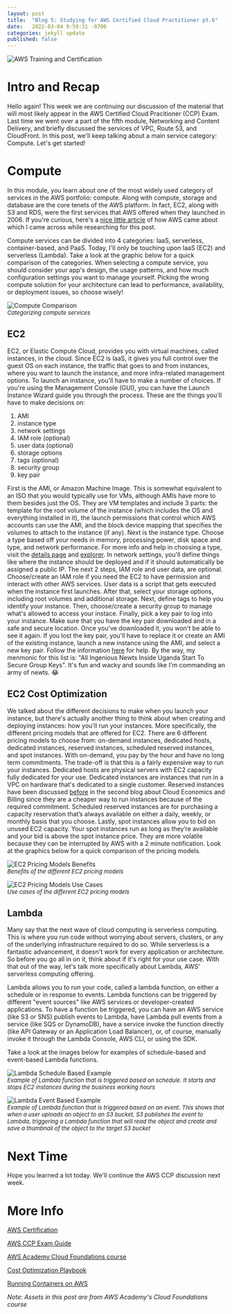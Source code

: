 ```yaml
---
layout: post
title:  "Blog 5: Studying for AWS Certified Cloud Practitioner pt.6"
date:   2022-03-04 9:59:31 -0700
categories: jekyll update
published: false
---
```

![AWS Training and Certification](/assets/aws-training-and-certification.jpg)
# **Intro and Recap**
Hello again! This week we are continuing our discussion of the material that will most likely appear in the AWS Certified Cloud Pracitioner (CCP) Exam. Last time we went over a part of the fifth module, Networking and Content Delivery, and briefly discussed the services of VPC, Route 53, and CloudFront. In this post, we'll keep talking about a main service category: Compute. Let's get started!

# **Compute** 
In this module, you learn about one of the most widely used category of services in the AWS portfolio: compute. Along with compute, storage and database are the core tenets of the AWS platform. In fact, EC2, along with S3 and RDS, were the first services that AWS offered when they launched in 2006. If you're curious, here's a [nice little article](https://techcrunch.com/2016/07/02/andy-jassys-brief-history-of-the-genesis-of-aws/) of how AWS came about which I came across while researching for this post. 

Compute services can be divided into 4 categories: IaaS, serverless, container-based, and PaaS. Today, I'll only be touching upon IaaS (EC2) and serverless (Lambda). Take a look at the graphic below for a quick comparison of the categories. When selecting a compute service, you should consider your app's design, the usage patterns, and how much configuration settings you want to manage yourself. Picking the wrong compute solution for your architecture can lead to performance, availability, or deployment issues, so choose wisely!

![Compute Comparison](/assets/aws-compute-comparison.jpg)<br/><font size="2.75px"><em>Categorizing compute services</em></font>

## **EC2** 
EC2, or Elastic Compute Cloud, provides you with virtual machines, called instances, in the cloud. Since EC2 is IaaS, it gives you full control over the guest OS on each instance, the traffic that goes to and from instances, where you want to launch the instance, and more infra-related management options. To launch an instance, you'll have to make a number of choices. If you're using the Management Console (GUI), you can have the Launch Instance Wizard guide you through the process. These are the things you'll have to make decisions on:

1. AMI
2. instance type
3. network settings
4. IAM role (optional)
5. user data (optional)
6. storage options
7. tags (optional)
8. security group
9. key pair

First is the AMI, or Amazon Machine Image. This is somewhat equivalent to an ISO that you would typically use for VMs, although AMIs have more to them besides just the OS. They are VM templates and include 3 parts: the template for the root volume of the instance (which includes the OS and everything installed in it), the launch permissions that control which AWS accounts can use the AMI, and the block device mapping that specifies the volumes to attach to the instance (if any). Next is the instance type. Choose a type based off your needs in memory, processing power, disk space and type, and network performance. For more info and help in choosing a type, visit the [details page](https://aws.amazon.com/ec2/instance-types/#) and [explorer](https://aws.amazon.com/ec2/instance-explorer/). In network settings, you'll define things like where the instance should be deployed and if it should automatically be assigned a public IP. The next 2 steps, IAM role and user data, are optional. Choose/create an IAM role if you need the EC2 to have permission and interact with other AWS services. User data is a script that gets executed when the instance first launches. After that, select your storage options, including root volumes and additional storage. Next, define tags to help you identify your instance. Then, choose/create a security group to manage what's allowed to access your instace. Finally, pick a key pair to log into your instance. Make sure that you have the key pair downloaded and in a safe and secure location. Once you've downloaded it, you won't be able to see it again. If you lost the key pair, you'll have to replace it or create an AMI of the existing instance, launch a new instance using the AMI, and select a new key pair. Follow the information [here](https://aws.amazon.com/premiumsupport/knowledge-center/ec2-windows-replace-lost-key-pair/) for help. By the way, my menmonic for this list is: "All Ingenious Newts Inside Uganda Start To Secure Group Keys". It's fun and wacky and sounds like I'm commanding an army of newts. 😂

## **EC2 Cost Optimization**
We talked about the different decisions to make when you launch your instance, but there's actually another thing to think about when creating and deploying instances: how you'll run your instances. More specifically, the different pricing models that are offered for EC2. There are 6 different pricing models to choose from: on-demand instances, dedicated hosts, dedicated instances, reserved instances, scheduled reserved instances, and spot instances. With on-demand, you pay by the hour and have no long term commitments. The trade-off is that this is a fairly expensive way to run your instances. Dedicated hosts are physical servers with EC2 capacity fully dedicated for your use. Dedicated instances are instances that run in a VPC on hardware that's dedicated to a single customer. Reserved instances have been discussed [before](https://luongmonica.github.io/jekyll/update/2022/02/11/blog-1-aws-ccp.html#pricing-model) in the second blog about Cloud Economics and Billing since they are a cheaper way to run instances because of the required commitment. Scheduled reserved instances are for purchasing a capacity reservation that’s always available on either a daily, weekly, or monthly basis that you choose. Lastly, spot instances allow you to bid on unused EC2 capacity. Your spot instances run as long as they’re available and your bid is above the spot instance price. They are more volatile because they can be interrupted by AWS with a 2 minute notification. Look at the graphics below for a quick comparison of the pricing models.

![EC2 Pricing Models Benefits](/assets/aws-ec2-pricing-models-benefits.jpg)<br/><font size="2.75px"><em>Benefits of the different EC2 pricing models</em></font>

![EC2 Pricing Models Use Cases](/assets/aws-ec2-pricing-models-use-cases.jpg)<br/><font size="2.75px"><em>Use cases of the different EC2 pricing models</em></font>

## **Lambda**
Many say that the next wave of cloud computing is serverless computing. This is where you run code without worrying about servers, clusters, or any of the underlying infrastructure required to do so. While serverless is a fantastic advancement, it doesn't work for every application or architecture. So before you go all in on it, think about if it's right for your use case. With that out of the way, let's talk more specifically about Lambda, AWS' serverless computing offering. 

Lambda allows you to run your code, called a lambda function, on either a schedule or in response to events. Lambda functions can be triggered by different "event sources" like AWS services or developer-created applications. To have a function be triggered, you can have an AWS service (like S3 or SNS) publish events to Lambda, have Lambda pull events from a service (like SQS or DynamoDB), have a service invoke the function directly (like API Gateway or an Application Load Balancer), or, of course, manually invoke it through the Lambda Console, AWS CLI, or using the SDK. 

Take a look at the images below for examples of schedule-based and event-based Lambda functions.

![Lambda Schedule Based Example](/assets/aws-lambda-schedule-example.jpg)<br/><font size="2.75px"><em>Example of Lambda function that is triggered based on schedule. It starts and stops EC2 instances during the business working hours</em></font>

![Lambda Event Based Example](/assets/aws-lambda-event-example.jpg)<br/><font size="2.75px"><em>Example of Lambda function that is triggered based on an event. This shows that when a user uploads an object to an S3 bucket, S3 publishes the event to Lambda, triggering a Lambda function that will read the object and create and save a thumbnail of the object to the target S3 bucket</em></font>

# **Next Time**
Hope you learned a lot today. We'll continue the AWS CCP discussion next week.

# **More Info**
[AWS Certification](https://aws.amazon.com/certification/)

[AWS CCP Exam Guide](https://d1.awsstatic.com/training-and-certification/docs-cloud-practitioner/AWS-Certified-Cloud-Practitioner_Exam-Guide.pdf)

[AWS Academy Cloud Foundations course](https://aws.amazon.com/training/awsacademy/)

[Cost Optimization Playbook](https://d1.awsstatic.com/pricing/AWS_CO_Playbook_Final.pdf)

[Running Containers on AWS](https://containersonaws.com/)

*Note: Assets in this post are from AWS Academy's Cloud Foundations course*